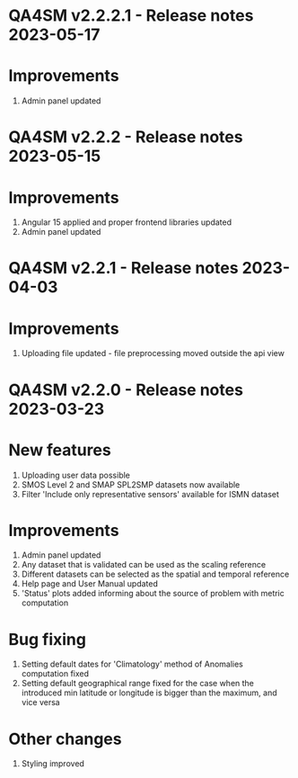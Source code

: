 QA4SM v2.2.2.1 - Release notes 2023-05-17
=======================================================
# Improvements
1. Admin panel updated

QA4SM v2.2.2 - Release notes 2023-05-15
=======================================================
# Improvements 
1. Angular 15 applied and proper frontend libraries updated
2. Admin panel updated

QA4SM v2.2.1 - Release notes 2023-04-03
=======================================================
# Improvements 
1. Uploading file updated - file preprocessing moved outside the api view

QA4SM v2.2.0 - Release notes 2023-03-23
=======================================================
# New features

1. Uploading user data possible
2. SMOS Level 2 and SMAP SPL2SMP datasets now available
3. Filter 'Include only representative sensors' available for ISMN dataset

# Improvements

1. Admin panel updated 
2. Any dataset that is validated can be used as the scaling reference 
3. Different datasets can be selected as the spatial and temporal reference 
4. Help page and User Manual updated 
5. 'Status' plots added informing about the source of problem with metric computation

# Bug fixing 

1. Setting default dates for 'Climatology' method of Anomalies computation fixed
2. Setting default geographical range fixed for the case when the introduced min latitude or longitude is bigger than the maximum, and vice versa

 # Other changes
1. Styling improved
